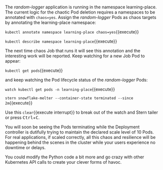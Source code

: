 The _random-logger_ application is running in the namespace learning-place. The current logic for the chaotic Pod deletion requires a namespaces to be annotated with `chaos=yes`. Assign the _random-logger_ Pods as chaos targets by annotating the learning-place namespace:

`kubectl annotate namespace learning-place chaos=yes`{{execute}}

`kubectl describe namespace learning-place`{{execute}}

The next time chaos Job that runs it will see this annotation and the interesting work will be reported. Keep watching for a new Job Pod to appear:

`kubectl get pods`{{execute}}

and keep watching the Pod lifecycle status of the _random-logger_ Pods:

`watch kubectl get pods -n learning-place`{{execute}}

`stern snowflake-melter --container-state terminated --since 2m`{{execute}}

Use this `clear`{{execute interrupt}} to break out of the watch and Stern tailer or press <kbd>Ctrl</kbd>+<kbd>C</kbd>.

You will soon be seeing the Pods terminating while the Deployment controller is dutifully trying to maintain the declared scale level of 10 Pods. For real applications, if scaled correctly, all this chaos and resilience will be happening behind the scenes in the cluster while your users experience no downtime or delays.

You could modify the Python code a bit more and go crazy with other Kubernetes API calls to create your clever forms of havoc.
